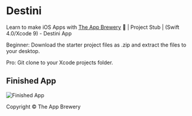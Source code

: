 # Destini
Learn to make iOS Apps with [The App Brewery](https://www.appbrewery.co) 📱 | Project Stub | (Swift 4.0/Xcode 9) - Destini App

Beginner: Download the starter project files as .zip and extract the files to your desktop.

Pro: Git clone to your Xcode projects folder.

## Finished App
![Finished App](https://github.com/londonappbrewery/Images/blob/master/Destini.gif)



Copyright © The App Brewery

